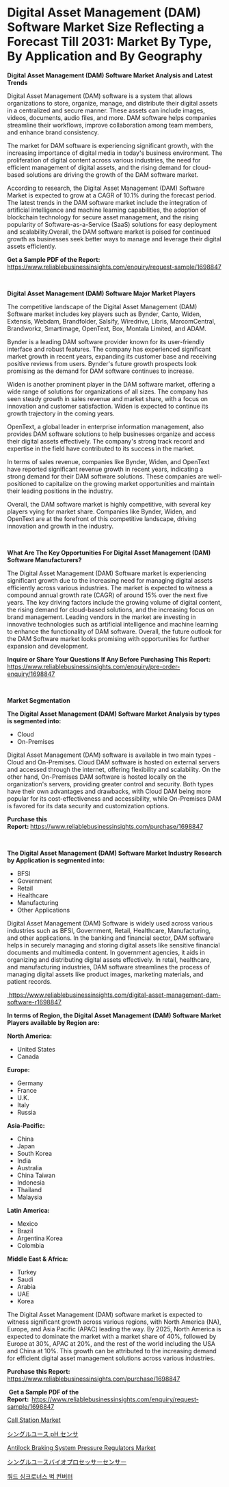 <p><h1>Digital Asset Management (DAM) Software Market Size Reflecting a Forecast Till 2031: Market By Type, By Application and By Geography</h1></p><p><strong>Digital Asset Management (DAM) Software Market Analysis and Latest Trends</strong></p>
<p><p>Digital Asset Management (DAM) software is a system that allows organizations to store, organize, manage, and distribute their digital assets in a centralized and secure manner. These assets can include images, videos, documents, audio files, and more. DAM software helps companies streamline their workflows, improve collaboration among team members, and enhance brand consistency.</p><p>The market for DAM software is experiencing significant growth, with the increasing importance of digital media in today's business environment. The proliferation of digital content across various industries, the need for efficient management of digital assets, and the rising demand for cloud-based solutions are driving the growth of the DAM software market.</p><p>According to research, the Digital Asset Management (DAM) Software Market is expected to grow at a CAGR of 10.1% during the forecast period. The latest trends in the DAM software market include the integration of artificial intelligence and machine learning capabilities, the adoption of blockchain technology for secure asset management, and the rising popularity of Software-as-a-Service (SaaS) solutions for easy deployment and scalability.Overall, the DAM software market is poised for continued growth as businesses seek better ways to manage and leverage their digital assets efficiently.</p></p>
<p><strong>Get a Sample PDF of the Report:&nbsp;</strong> <a href="https://www.reliablebusinessinsights.com/enquiry/request-sample/1698847">https://www.reliablebusinessinsights.com/enquiry/request-sample/1698847</a></p>
<p>&nbsp;</p>
<p><strong>Digital Asset Management (DAM) Software Major Market Players</strong></p>
<p><p>The competitive landscape of the Digital Asset Management (DAM) Software market includes key players such as Bynder, Canto, Widen, Extensis, Webdam, Brandfolder, Salsify, Wiredrive, Libris, MarcomCentral, Brandworkz, Smartimage, OpenText, Box, Montala Limited, and ADAM.</p><p>Bynder is a leading DAM software provider known for its user-friendly interface and robust features. The company has experienced significant market growth in recent years, expanding its customer base and receiving positive reviews from users. Bynder's future growth prospects look promising as the demand for DAM software continues to increase.</p><p>Widen is another prominent player in the DAM software market, offering a wide range of solutions for organizations of all sizes. The company has seen steady growth in sales revenue and market share, with a focus on innovation and customer satisfaction. Widen is expected to continue its growth trajectory in the coming years.</p><p>OpenText, a global leader in enterprise information management, also provides DAM software solutions to help businesses organize and access their digital assets effectively. The company's strong track record and expertise in the field have contributed to its success in the market.</p><p>In terms of sales revenue, companies like Bynder, Widen, and OpenText have reported significant revenue growth in recent years, indicating a strong demand for their DAM software solutions. These companies are well-positioned to capitalize on the growing market opportunities and maintain their leading positions in the industry.</p><p>Overall, the DAM software market is highly competitive, with several key players vying for market share. Companies like Bynder, Widen, and OpenText are at the forefront of this competitive landscape, driving innovation and growth in the industry.</p></p>
<p>&nbsp;</p>
<p><strong>What Are The Key Opportunities For Digital Asset Management (DAM) Software Manufacturers?</strong></p>
<p><p>The Digital Asset Management (DAM) Software market is experiencing significant growth due to the increasing need for managing digital assets efficiently across various industries. The market is expected to witness a compound annual growth rate (CAGR) of around 15% over the next five years. The key driving factors include the growing volume of digital content, the rising demand for cloud-based solutions, and the increasing focus on brand management. Leading vendors in the market are investing in innovative technologies such as artificial intelligence and machine learning to enhance the functionality of DAM software. Overall, the future outlook for the DAM Software market looks promising with opportunities for further expansion and development.</p></p>
<p><strong>Inquire or Share Your Questions If Any Before Purchasing This Report:</strong> <a href="https://www.reliablebusinessinsights.com/enquiry/pre-order-enquiry/1698847">https://www.reliablebusinessinsights.com/enquiry/pre-order-enquiry/1698847</a></p>
<p>&nbsp;</p>
<p><strong>Market Segmentation</strong></p>
<p><strong>The Digital Asset Management (DAM) Software Market Analysis by types is segmented into:</strong></p>
<p><ul><li>Cloud</li><li>On-Premises</li></ul></p>
<p><p>Digital Asset Management (DAM) software is available in two main types - Cloud and On-Premises. Cloud DAM software is hosted on external servers and accessed through the internet, offering flexibility and scalability. On the other hand, On-Premises DAM software is hosted locally on the organization's servers, providing greater control and security. Both types have their own advantages and drawbacks, with Cloud DAM being more popular for its cost-effectiveness and accessibility, while On-Premises DAM is favored for its data security and customization options.</p></p>
<p><strong>Purchase this Report:&nbsp;</strong><a href="https://www.reliablebusinessinsights.com/purchase/1698847">https://www.reliablebusinessinsights.com/purchase/1698847</a></p>
<p>&nbsp;</p>
<p><strong>The Digital Asset Management (DAM) Software Market Industry Research by Application is segmented into:</strong></p>
<p><ul><li>BFSI</li><li>Government</li><li>Retail</li><li>Healthcare</li><li>Manufacturing</li><li>Other Applications</li></ul></p>
<p><p>Digital Asset Management (DAM) Software is widely used across various industries such as BFSI, Government, Retail, Healthcare, Manufacturing, and other applications. In the banking and financial sector, DAM software helps in securely managing and storing digital assets like sensitive financial documents and multimedia content. In government agencies, it aids in organizing and distributing digital assets effectively. In retail, healthcare, and manufacturing industries, DAM software streamlines the process of managing digital assets like product images, marketing materials, and patient records.</p></p>
<p><a href="https://www.reliablebusinessinsights.com/digital-asset-management-dam-software-r1698847">&nbsp;https://www.reliablebusinessinsights.com/digital-asset-management-dam-software-r1698847</a></p>
<p><strong>In terms of Region, the Digital Asset Management (DAM) Software Market Players available by Region are:</strong></p>
<p>
    <p> <strong> North America: </strong>
        <ul>
            <li>United States</li>
            <li>Canada</li>
        </ul>
        </p> 
    <p> <strong> Europe: </strong>
        <ul>
            <li>Germany</li>
            <li>France</li>
            <li>U.K.</li>
            <li>Italy</li>
            <li>Russia</li>
        </ul>
        </p> 
    <p> <strong> Asia-Pacific: </strong>
        <ul>
            <li>China</li>
            <li>Japan</li>
            <li>South Korea</li>
            <li>India</li>
            <li>Australia</li>
            <li>China Taiwan</li>
            <li>Indonesia</li>
            <li>Thailand</li>
            <li>Malaysia</li>
        </ul>
        </p> 
    <p> <strong> Latin America: </strong>
        <ul>
            <li>Mexico</li>
            <li>Brazil</li>
            <li>Argentina Korea</li>
            <li>Colombia</li>
        </ul>
        </p> 
    <p> <strong> Middle East & Africa: </strong>
        <ul>
            <li>Turkey</li>
            <li>Saudi</li>
            <li>Arabia</li>
            <li>UAE</li>
            <li>Korea</li>
        </ul>
    </p>
    </p>
<p><p>The Digital Asset Management (DAM) software market is expected to witness significant growth across various regions, with North America (NA), Europe, and Asia Pacific (APAC) leading the way. By 2025, North America is expected to dominate the market with a market share of 40%, followed by Europe at 30%, APAC at 20%, and the rest of the world including the USA and China at 10%. This growth can be attributed to the increasing demand for efficient digital asset management solutions across various industries.</p></p>
<p><strong>Purchase this Report: </strong><a href="https://www.reliablebusinessinsights.com/purchase/1698847">https://www.reliablebusinessinsights.com/purchase/1698847</a></p>
<p>&nbsp;<strong>Get a Sample PDF of the Report:&nbsp;&nbsp;</strong><a href="https://www.reliablebusinessinsights.com/enquiry/request-sample/1698847">https://www.reliablebusinessinsights.com/enquiry/request-sample/1698847</a></p>
<p><strong></strong></p>
<p><p><a href="https://github.com/AlysaLedner2023/Market-Research-Report-List-1/blob/main/call-station-market.md">Call Station Market</a></p><p><a href="https://github.com/tanyaali3/Market-Research-Report-List-1/blob/main/9464771123731.md">シングルユース pH センサ</a></p><p><a href="https://github.com/JermaineCrona2023/Market-Research-Report-List-1/blob/main/antilock-braking-system-pressure-regulators-market.md">Antilock Braking System Pressure Regulators Market</a></p><p><a href="https://github.com/DwightHuels1/Market-Research-Report-List-1/blob/main/1534464123732.md">シングルユースバイオプロセッサーセンサー</a></p><p><a href="https://github.com/muchswr/Market-Research-Report-List-1/blob/main/9630213109012.md">쿼드 싱크로너스 벅 컨버터</a></p></p>